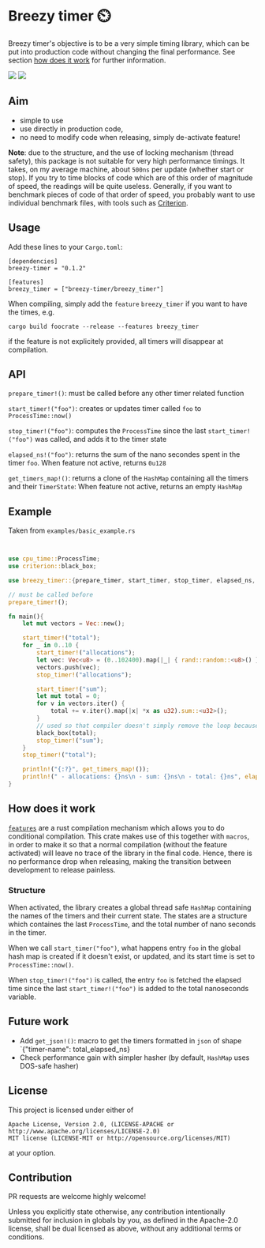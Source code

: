 
# Breezy timer ⏲️

Breezy timer's objective is to be a very simple timing library, which can be put into 
production code without changing the final performance. See section 
[how does it work](#how-does-it-work) for further information.

[![](https://img.shields.io/crates/v/breezy-timer.svg)](https://crates.io/crates/breezy-timer)
[![](https://img.shields.io/badge/docs-latest-blue.svg?style=flat-square)](https://docs.rs/breezy-timer/latest/breezy_timer/)

## Aim
- simple to use
- use directly in production code, 
- no need to modify code when releasing, simply de-activate feature!

__Note__: due to the structure, and the use of locking mechanism (thread safety), this package is not suitable for 
very high performance timings. It takes, on my average machine, about `500ns` per update (whether start or stop). 
If you try to time blocks of code which are of this order of magnitude of speed, the readings will be 
quite useless. Generally, if you want to benchmark pieces of code of that order of speed, you probably want to use individual benchmark files, with tools such 
as [Criterion](https://github.com/bheisler/criterion.rs).


## Usage
Add these lines to your `Cargo.toml`:
```
[dependencies]
breezy-timer = "0.1.2"

[features]
breezy_timer = ["breezy-timer/breezy_timer"]
```
When compiling, simply add the `feature` `breezy_timer` if you want to have the times, e.g.

``` cargo build foocrate --release --features breezy_timer ``` 

if the feature is not explicitely provided, all timers will disappear at compilation.

## API
`prepare_timer!()`: must be called before any other timer related function

`start_timer!("foo")`: creates or updates timer called `foo` to `ProcessTime::now()`

`stop_timer!("foo")`: computes the `ProcessTime` since the last `start_timer!("foo")` was called, and adds it to the timer state

`elapsed_ns!("foo")`: returns the sum of the nano secondes spent in the timer `foo`. When feature not active, returns `0u128`

`get_timers_map!()`: returns a clone of the `HashMap` containing all the timers and their `TimerState`: When feature not active, returns an empty `HashMap`

## Example
Taken from `examples/basic_example.rs`
```rust


use cpu_time::ProcessTime;
use criterion::black_box;

use breezy_timer::{prepare_timer, start_timer, stop_timer, elapsed_ns, get_timers_map};

// must be called before 
prepare_timer!();

fn main(){
    let mut vectors = Vec::new();

    start_timer!("total");
    for _ in 0..10 {
        start_timer!("allocations");
        let vec: Vec<u8> = (0..102400).map(|_| { rand::random::<u8>() }).collect();
        vectors.push(vec);
        stop_timer!("allocations");

        start_timer!("sum");
        let mut total = 0;
        for v in vectors.iter() {
            total += v.iter().map(|x| *x as u32).sum::<u32>();
        }
        // used so that compiler doesn't simply remove the loop because nothing is done with total
        black_box(total);
        stop_timer!("sum");
    }
    stop_timer!("total");

    println!("{:?}", get_timers_map!());
    println!(" - allocations: {}ns\n - sum: {}ns\n - total: {}ns", elapsed_ns!("allocations"), elapsed_ns!("sum"), elapsed_ns!("total"));
}
```

## How does it work
[`features`](https://doc.rust-lang.org/cargo/reference/features.html) are a rust compilation mechanism 
which allows you to do conditional compilation. This crate makes use of this together with 
`macros`, in order to make it so that a normal compilation (without the feature activated) 
will leave no trace of the library in the final code. Hence, there is no performance drop 
when releasing, making the transition between development to release painless.

### Structure
When activated, the library creates a global thread safe `HashMap` containing the names 
of the timers and their current state. The states are a structure which containes the last
`ProcessTime`, and the total number of nano seconds in the timer. 

When we call `start_timer("foo")`, what happens entry `foo` in the global hash map is created if 
it doesn't exist, or updated, and its start time is set to `ProcessTime::now()`.

When `stop_timer!("foo")` is called, the entry `foo` is fetched the elapsed time
since the last `start_timer!("foo")` is added to the total nanoseconds variable.

## Future work
- Add `get_json!()`: macro to get the timers formatted in `json` of shape `{"timer-name": total_elapsed_ns}
- Check performance gain with simpler hasher (by default, `HashMap` uses DOS-safe hasher) 

## License

This project is licensed under either of

    Apache License, Version 2.0, (LICENSE-APACHE or http://www.apache.org/licenses/LICENSE-2.0)
    MIT license (LICENSE-MIT or http://opensource.org/licenses/MIT)

at your option.

## Contribution

PR requests are welcome highly welcome! 

Unless you explicitly state otherwise, any contribution intentionally submitted for inclusion in globals by you, as defined in the Apache-2.0 license, shall be dual licensed as above, without any additional terms or conditions.
